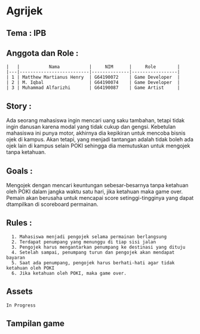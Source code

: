 # Agrijek

## Tema : IPB

## Anggota dan Role :
    |   |           Nama           |     NIM      |     Role        |
    |---|--------------------------|--------------|-----------------|
    | 1 | Matthew Martianus Henry  | G64190072    | Game Developer  |
    | 2 | M. Iqbal                 | G64190074    | Game Developer  |
    | 3 | Muhammad Alfarizhi       | G64190087    | Game Artist     | 

## Story :
Ada seorang mahasiswa ingin mencari uang saku tambahan, tetapi tidak ingin danusan karena modal yang tidak cukup dan gengsi.
Kebetulan mahasiswa ini punya motor, akhirnya dia kepikiran untuk mencoba bisnis ojek di kampus. Akan tetapi, yang menjadi tantangan adalah tidak boleh ada ojek lain di kampus selain POKI sehingga dia memutuskan untuk mengojek tanpa ketahuan.
     
## Goals :
Mengojek dengan mencari keuntungan sebesar-besarnya tanpa ketahuan oleh POKI dalam jangka waktu satu hari, jika ketahuan maka game over. Pemain akan berusaha        untuk mencapai score setinggi-tingginya yang dapat dtampilkan di scoreboard permainan.
     
## Rules :
      1. Mahasiswa menjadi pengojek selama permainan berlangsung
      2. Terdapat penumpang yang menunggu di tiap sisi jalan 
      3. Pengojek harus mengantarkan penumpang ke destinasi yang dituju
      4. Setelah sampai, penumpang turun dan pengojek akan mendapat bayaran
      5. Saat ada penumpang, pengojek harus berhati-hati agar tidak ketahuan oleh POKI
      6. Jika ketahuan oleh POKI, maka game over.

## Assets
    In Progress
    
## Tampilan game

